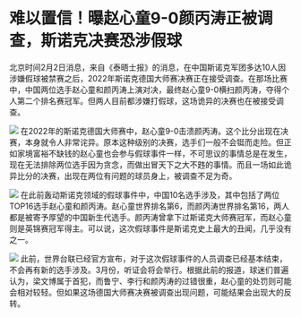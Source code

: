 # 难以置信！曝赵心童9-0颜丙涛正被调查，斯诺克决赛恐涉假球

北京时间2月2日消息，来自《泰晤士报》的消息，在中国斯诺克军团多达10人因涉嫌假球被禁赛之后，2022年斯诺克德国大师赛决赛正在接受调查。在那场比赛中，中国两位选手赵心童和颜丙涛上演对决，最终赵心童9-0横扫颜丙涛，夺得个人第二个排名赛冠军。但两人目前都涉嫌打假球，这场诡异的决赛也在被接受调查。

![](https://inews.gtimg.com/news_bt/Otn8KfNUBTDuEj8STmmAp6j41J5-6csY9AOMnWq7zaI54AA/1000)
在2022年的斯诺克德国大师赛中，赵心童9-0击溃颜丙涛。这个比分出现在决赛，本身就令人非常诧异。原本这种级别的决赛，选手们一般不会铤而走险。但正如家境富裕不缺钱的赵心童也会参与假球事件一样，不可思议的事情总是在发生，现在无法排除两位选手因为贪念，而做出冒天下之大不韪的事情。而且一场如此诡异比分的决赛，出现在两位有问题的球员身上，被调查不足为奇。

![](https://inews.gtimg.com/news_bt/OxW6ilJqRqWGYY5iOU7ooh0TSxcf2TaxHKRjCr26-Rd7cAA/1000)
在此前轰动斯诺克领域的假球事件中，中国10名选手涉及，其中包括了两位TOP16选手赵心童和颜丙涛。赵心童世界排名第6，而颜丙涛世界排名第16，两人都是被寄予厚望的中国新生代选手。颜丙涛曾拿下过斯诺克大师赛冠军，而赵心童则是英锦赛冠军得主。可以说，这次假球事件是斯诺克史上最大的丑闻，几乎没有之一。

![](https://inews.gtimg.com/news_bt/OUh9qLSB6xUYM040Q3zISsptPynmCYNsjYfr3EZiBEokUAA/1000)
此前，世界台联已经官方宣布，对于这次假球事件的人员调查已经基本结束，不会再有新的选手涉及。3月份，听证会将会举行。根据此前的报道，球迷们普遍认为，梁文博属于首犯，而鲁宁、李行和颜丙涛的过错很重，赵心童的处罚则可能会相对较轻。但如果这场德国大师赛决赛被调查出现问题，可能结果会出现大的反转。

